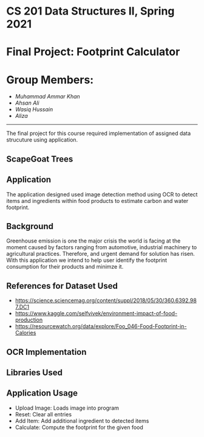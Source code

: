 # CS 201 Data Structures II, Spring 2021
# Final Project: Footprint Calculator
# Group Members:
- _Muhammad Ammar Khan_
- _Ahsan Ali_
- _Wasiq Hussain_
- _Aliza_
-------

The final project for this course required implementation of assigned data strucuture using application.

## ScapeGoat Trees

## Application

The application designed used image detection method using OCR to detect items and ingredients within food products to estimate carbon and water footprint.

## Background

Greenhouse emission is one the major crisis the world is facing at the moment caused by factors ranging from automotive, industrial machinery to agricultural practices. Therefore, and urgent demand for solution has risen. With this application we intend to help user identify the footprint consumption for their products and minimze it.

## References for Dataset Used

- https://science.sciencemag.org/content/suppl/2018/05/30/360.6392.987.DC1
- https://www.kaggle.com/selfvivek/environment-impact-of-food-production
- https://resourcewatch.org/data/explore/Foo_046-Food-Footprint-in-Calories

## OCR Implementation

## Libraries Used

## Application Usage

- Upload Image: Loads image into program
- Reset: Clear all entries
- Add Item: Add additional ingredient to detected items
- Calculate: Compute the footprint for the given food
